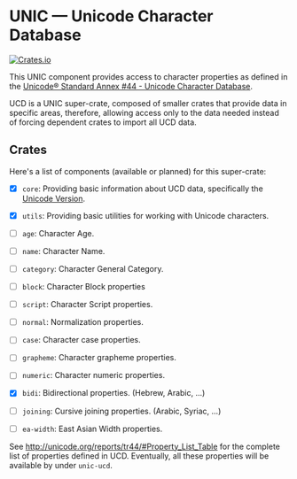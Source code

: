 # UNIC — Unicode Character Database

[![Crates.io](https://img.shields.io/crates/v/unic-ucd.svg)](https://crates.io/crates/unic-ucd)

This UNIC component provides access to character properties as defined in the
[Unicode® Standard Annex #44 - Unicode Character
Database](http://unicode.org/reports/tr44/).

UCD is a UNIC super-crate, composed of smaller crates that provide data in
specific areas, therefore, allowing access only to the data needed instead of
forcing dependent crates to import all UCD data.

## Crates
Here's a list of components (available or planned) for this super-crate:

- [X] `core`: Providing basic information about UCD data, specifically the
  [Unicode Version](http://www.unicode.org/versions/).
- [X] `utils`: Providing basic utilities for working with Unicode characters.


- [ ] `age`: Character Age.
- [ ] `name`: Character Name.
- [ ] `category`: Character General Category.

- [ ] `block`: Character Block properties
- [ ] `script`: Character Script properties.

- [ ] `normal`: Normalization properties.
- [ ] `case`: Character case properties.
- [ ] `grapheme`: Character grapheme properties.
- [ ] `numeric`: Character numeric properties.

- [X] `bidi`: Bidirectional properties. (Hebrew, Arabic, ...)
- [ ] `joining`: Cursive joining properties. (Arabic, Syriac, ...)
- [ ] `ea-width`: East Asian Width properties.

See <http://unicode.org/reports/tr44/#Property_List_Table> for the complete
list of properties defined in UCD. Eventually, all these properties will be
available by under `unic-ucd`.
